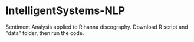# IntelligentSystems-NLP
Sentiment Analysis applied to Rihanna discography.
Download R script and "data" folder, then run the code.

